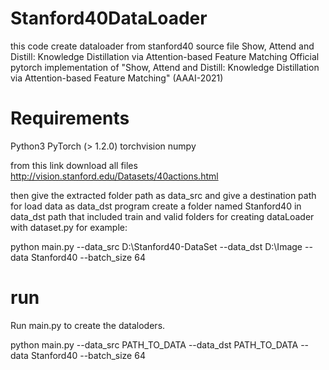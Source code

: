 # Stanford40DataLoader
this code create dataloader from stanford40 source file
Show, Attend and Distill: Knowledge Distillation via Attention-based Feature Matching
Official pytorch implementation of "Show, Attend and Distill: Knowledge Distillation via Attention-based Feature Matching" (AAAI-2021)

# Requirements
Python3
PyTorch (> 1.2.0)
torchvision
numpy

from this link download all files
http://vision.stanford.edu/Datasets/40actions.html

then give the extracted folder path as data_src and give a destination path for load data as data_dst
program create a folder named Stanford40 in data_dst path that included train and valid folders for creating dataLoader with dataset.py
for example:

python main.py --data_src D:\Stanford40-DataSet --data_dst D:\Image --data Stanford40 --batch_size 64
# run
Run main.py to create the dataloders.

python main.py --data_src PATH_TO_DATA --data_dst PATH_TO_DATA --data Stanford40 --batch_size 64
